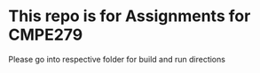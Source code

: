 # This repo is for Assignments for CMPE279
Please go into respective folder for build and run directions